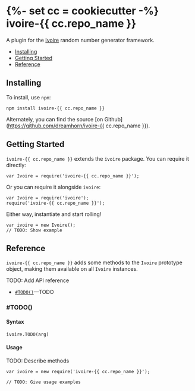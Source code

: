 {%- set cc = cookiecutter -%}
ivoire-{{ cc.repo_name }}
===================================

A plugin for the [Ivoire](https://www.npmjs.com/package/ivoire) random number
generator framework.


- [Installing](#installing)
- [Getting Started](#getting-started)
- [Reference](#reference)


Installing
----------

To install, use `npm`:

    npm install ivoire-{{ cc.repo_name }}

Alternately, you can find the source [on Github](https://github.com/dreamhorn/ivoire-{{ cc.repo_name }}).


Getting Started
---------------

`ivoire-{{ cc.repo_name }}` extends the `ivoire` package. You can require it directly:

    var Ivoire = require('ivoire-{{ cc.repo_name }}');

Or you can require it alongside `ivoire`:

    var Ivoire = require('ivoire');
    require('ivoire-{{ cc.repo_name }}');

Either way, instantiate and start rolling!

    var ivoire = new Ivoire();
    // TODO: Show example


Reference
---------

`ivoire-{{ cc.repo_name }}` adds some methods to the `Ivoire` prototype object, making them
available on all `Ivoire` instances.

TODO: Add API reference

- [`#TODO()`](#TODO')—TODO

### #TODO()

#### Syntax

    ivoire.TODO(arg)

#### Usage

TODO: Describe methods

    var ivoire = new require('ivoire-{{ cc.repo_name }}');

    // TODO: Give usage examples
